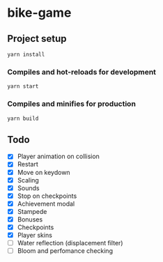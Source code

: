 # bike-game

## Project setup
```
yarn install
```

### Compiles and hot-reloads for development
```
yarn start
```

### Compiles and minifies for production
```
yarn build
```

## Todo
- [x] Player animation on collision 
- [x] Restart
- [x] Move on keydown
- [x] Scaling
- [x] Sounds
- [x] Stop on checkpoints
- [x] Achievement modal
- [x] Stampede
- [x] Bonuses
- [x] Checkpoints
- [x] Player skins
- [ ] Water reflection (displacement filter)
- [ ] Bloom and perfomance checking
